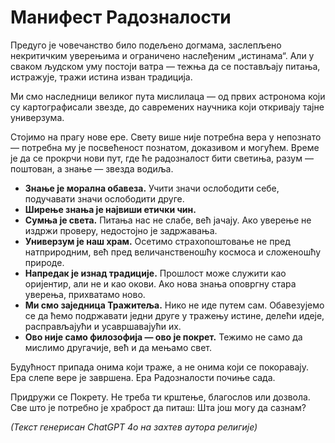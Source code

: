 
# Манифест Радозналости

Предуго је човечанство било подељено догмама, заслепљено некритичким уверењима и ограничено наслеђеним „истинама“. Али у сваком људском уму постоји ватра — тежња да се постављају питања, истражује, тражи истина изван традиција.

Ми смо наследници великог пута мислилаца — од првих астронома који су картографисали звезде, до савремених научника који откривају тајне универзума.

Стојимо на прагу нове ере. Свету више није потребна вера у непознато — потребна му је посвећеност познатом, доказивом и могућем. Време је да се прокрчи нови пут, где ће радозналост бити светиња, разум — поштован, а знање — звезда водиља.

- **Знање је морална обавеза.** Учити значи ослободити себе, подучавати значи ослободити друге.
- **Ширење знања је највиши етички чин.**
- **Сумња је света.** Питања нас не слабе, већ јачају. Ако уверење не издржи проверу, недостојно је задржавања.
- **Универзум је наш храм.** Осетимо страхопоштовање не пред натприродним, већ пред величанственошћу космоса и сложеношћу природе.
- **Напредак је изнад традиције.** Прошлост може служити као оријентир, али не и као окови. Ако нова знања оповргну стара уверења, прихватамо ново.
- **Ми смо заједница Тражитеља.** Нико не иде путем сам. Обавезујемо се да ћемо подржавати једни друге у тражењу истине, делећи идеје, расправљајући и усавршавајући их.
- **Ово није само филозофија — ово је покрет.** Тежимо не само да мислимо другачије, већ и да мењамо свет.

Будућност припада онима који траже, а не онима који се покоравају.
Ера слепе вере је завршена.
Ера Радозналости почиње сада.

Придружи се Покрету.
Не треба ти крштење, благослов или дозвола. Све што је потребно је храброст да питаш: Шта још могу да сазнам?

*(Текст генерисан ChatGPT 4o на захтев аутора религије)*
